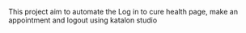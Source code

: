 This project aim to automate the Log in to cure health page, make an appointment and logout using katalon studio
